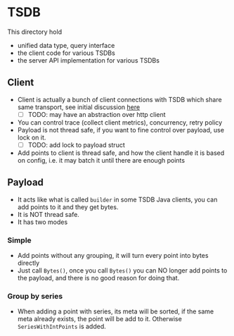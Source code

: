 # TSDB

This directory hold

- unified data type, query interface
- the client code for various TSDBs
- the server API implementation for various TSDBs

## Client

- Client is actually a bunch of client connections with TSDB which share same transport, see initial discussion [here](https://github.com/xephonhq/tsdb-proxy/pull/14)
  - [ ] TODO: may have an abstraction over http client 
- You can control trace (collect client metrics), concurrency, retry policy
- Payload is not thread safe, if you want to fine control over payload, use lock on it.
  - [ ] TODO: add lock to payload struct
- Add points to client is thread safe, and how the client handle it is based on config,
  i.e. it may batch it until there are enough points


## Payload 

- It acts like what is called `builder` in some TSDB Java clients, you can add points to it and they get bytes.
- It is NOT thread safe. 
- It has two modes 

### Simple 

- Add points without any grouping, it will turn every point into bytes directly
- Just call `Bytes()`, once you call `Bytes()` you can NO longer add points to the payload, and there is no good reason for doing that.

### Group by series 

- When adding a point with series, its meta will be sorted, if the same meta already exists, the point will be add to it. 
Otherwise `SeriesWithIntPoints` is added.